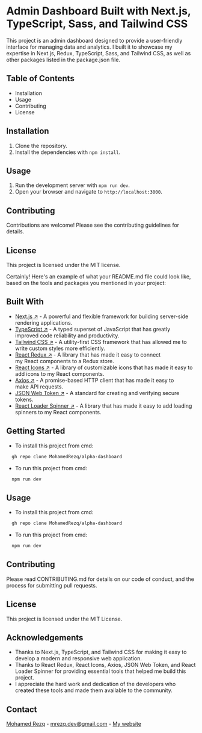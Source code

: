 # Admin Dashboard Built with Next.js, TypeScript, Sass, and Tailwind CSS

This project is an admin dashboard designed to provide a user-friendly interface for managing data and analytics. I built it to showcase my expertise in Next.js, Redux, TypeScript, Sass, and Tailwind CSS, as well as other packages listed in the package.json file.

## Table of Contents

- Installation
- Usage
- Contributing
- License

## Installation

1.  Clone the repository.
2.  Install the dependencies with `npm install`.

## Usage

1.  Run the development server with `npm run dev`.
2.  Open your browser and navigate to `http://localhost:3000`.

## Contributing

Contributions are welcome! Please see the contributing guidelines for details.

## License

This project is licensed under the MIT license.

Certainly! Here's an example of what your README.md file could look like, based on the tools and packages you mentioned in your project:

## Built With

- [Next.js ↗](https://nextjs.org/) - A powerful and flexible framework for building server-side rendering applications.
- [TypeScript ↗](https://www.typescriptlang.org/) - A typed superset of JavaScript that has greatly improved code reliability and productivity.
- [Tailwind CSS ↗](https://tailwindcss.com/) - A utility-first CSS framework that has allowed me to write custom styles more efficiently.
- [React Redux ↗](https://react-redux.js.org/) - A library that has made it easy to connect my React components to a Redux store.
- [React Icons ↗](https://react-icons.github.io/react-icons/) - A library of customizable icons that has made it easy to add icons to my React components.
- [Axios ↗](https://axios-http.com/) - A promise-based HTTP client that has made it easy to make API requests.
- [JSON Web Token ↗](https://jwt.io/) - A standard for creating and verifying secure tokens.
- [React Loader Spinner ↗](https://www.npmjs.com/package/react-loader-spinner) - A library that has made it easy to add loading spinners to my React components.

## Getting Started

- To install this project from cmd:

```bash
  gh repo clone MohamedRezq/alpha-dashboard
```

- To run this project from cmd:

```bash
  npm run dev
```

## Usage

- To install this project from cmd:

```bash
  gh repo clone MohamedRezq/alpha-dashboard
```

- To run this project from cmd:

```bash
  npm run dev
```

## Contributing

Please read CONTRIBUTING.md for details on our code of conduct, and the process for submitting pull requests.

## License

This project is licensed under the MIT License.

## Acknowledgements

- Thanks to Next.js, TypeScript, and Tailwind CSS for making it easy to develop a modern and responsive web application.
- Thanks to React Redux, React Icons, Axios, JSON Web Token, and React Loader Spinner for providing essential tools that helped me build this project.
- I appreciate the hard work and dedication of the developers who created these tools and made them available to the community.

## Contact

[Mohamed Rezq](https://github.com/MohamedRezq) - [mrezq.dev@gmail.com](mrezq.dev@gmail.com) - [My website](https://morezq.vercel.app)

